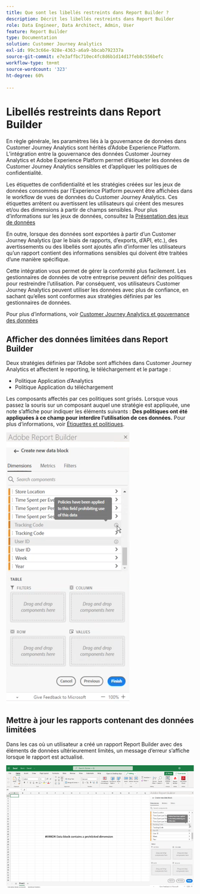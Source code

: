 ```yaml
---
title: Que sont les libellés restreints dans Report Builder ?
description: Décrit les libellés restreints dans Report Builder
role: Data Engineer, Data Architect, Admin, User
feature: Report Builder
type: Documentation
solution: Customer Journey Analytics
exl-id: 99c3c66e-928e-4363-a6a9-bbcab792337a
source-git-commit: e7e3affbc710ec4fc8d6b1d14d17feb8c556befc
workflow-type: tm+mt
source-wordcount: '323'
ht-degree: 60%

---
```


# Libellés restreints dans Report Builder

En règle générale, les paramètres liés à la gouvernance de données dans Customer Journey Analytics sont hérités d’Adobe Experience Platform. L’intégration entre la gouvernance des données Customer Journey Analytics et Adobe Experience Platform permet d’étiqueter les données de Customer Journey Analytics sensibles et d’appliquer les politiques de confidentialité.

Les étiquettes de confidentialité et les stratégies créées sur les jeux de données consommés par l’Experience Platform peuvent être affichées dans le workflow de vues de données du Customer Journey Analytics. Ces étiquettes arrêtent ou avertissent les utilisateurs qui créent des mesures et/ou des dimensions à partir de champs sensibles. Pour plus d’informations sur les jeux de données, consultez la [Présentation des jeux de données](https://experienceleague.adobe.com/docs/experience-platform/catalog/datasets/overview.html?lang=fr)

En outre, lorsque des données sont exportées à partir d’un Customer Journey Analytics (par le biais de rapports, d’exports, d’API, etc.), des avertissements ou des libellés sont ajoutés afin d’informer les utilisateurs qu’un rapport contient des informations sensibles qui doivent être traitées d’une manière spécifique.

Cette intégration vous permet de gérer la conformité plus facilement. Les gestionnaires de données de votre entreprise peuvent définir des politiques pour restreindre l’utilisation. Par conséquent, vos utilisateurs Customer Journey Analytics peuvent utiliser les données avec plus de confiance, en sachant qu’elles sont conformes aux stratégies définies par les gestionnaires de données.

Pour plus d’informations, voir [Customer Journey Analytics et gouvernance des données](https://experienceleague.adobe.com/docs/analytics-platform/using/cja-privacy/privacy-overview.html?lang=fr)

## Afficher des données limitées dans Report Builder

Deux stratégies définies par l’Adobe sont affichées dans Customer Journey Analytics et affectent le reporting, le téléchargement et le partage :

* Politique Application d’Analytics
* Politique Application du téléchargement

Les composants affectés par ces politiques sont grisés. Lorsque vous passez la souris sur un composant auquel une stratégie est appliquée, une note s’affiche pour indiquer les éléments suivants : **Des politiques ont été appliquées à ce champ pour interdire l’utilisation de ces données.** Pour plus d’informations, voir [Étiquettes et politiques](https://experienceleague.adobe.com/docs/analytics-platform/using/cja-dataviews/data-governance.html?lang=fr).

![](assets/rb-restricted-label.png)

## Mettre à jour les rapports contenant des données limitées

Dans les cas où un utilisateur a créé un rapport Report Builder avec des éléments de données ultérieurement limités, un message d’erreur s’affiche lorsque le rapport est actualisé.

![](assets/error-restricted-data.png)
